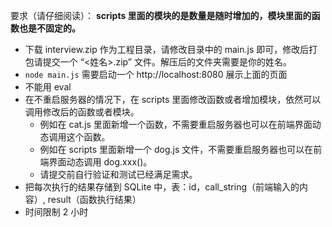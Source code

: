 要求（请仔细阅读）：
**scripts 里面的模块的是数量是随时增加的，模块里面的函数也是不固定的。**


- 下载 interview.zip 作为工程目录，请修改目录中的 main.js 即可，修改后打包请提交一个 “<姓名>.zip” 文件。解压后的文件夹需要是你的姓名。
- `node main.js` 需要启动一个 http://localhost:8080 展示上面的页面
- 不能用 eval
- 在不重启服务器的情况下，在 scripts 里面修改函数或者增加模块，依然可以调用修改后的函数或者模块。
  - 例如在 cat.js 里面新增一个函数，不需要重启服务器也可以在前端界面动态调用这个函数。
  - 例如在 scripts 里面新增一个 dog.js 文件，不需要重启服务器也可以在前端界面动态调用 dog.xxx()。
  - 请提交前自行验证和测试已经满足需求。
- 把每次执行的结果存储到 SQLite 中，表：id，call_string（前端输入的内容）, result（函数执行结果）
- 时间限制 2 小时